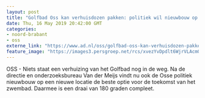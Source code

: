```yaml
---
layout: post
title: "Golfbad Oss kan verhuisdozen pakken: politiek wil nieuwbouw op nieuwe plek"
date: Thu, 16 May 2019 20:42:00 GMT
categories: 
- noord-brabant 
- oss 
externe_link: "https://www.ad.nl/oss/golfbad-oss-kan-verhuisdozen-pakken-politiek-wil-nieuwbouw-op-nieuwe-plek~a1495894/"
feature_image: "https://images3.persgroep.net/rcs/xvezYvDpdlt6WjrVLAcmO3e-G4A/diocontent/100612632/_fitwidth/400/?appId=21791a8992982cd8da851550a453bd7f&quality=0.7"
---
```


OSS - Niets staat een verhuizing van het Golfbad nog in de weg. Na de directie en onderzoeksbureau Van der Meijs vindt nu ook de Osse politiek nieuwbouw op een nieuwe locatie de beste optie voor de toekomst van het zwembad. Daarmee is een draai van 180 graden compleet.
